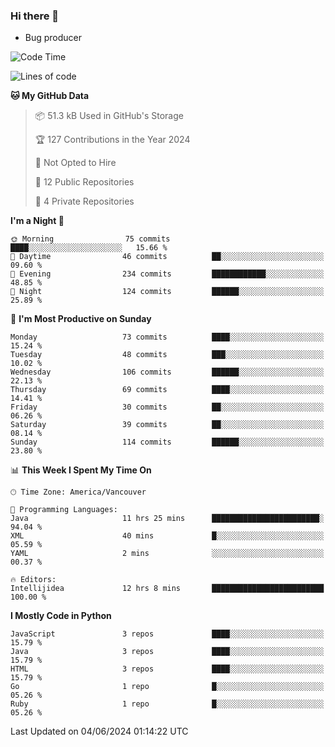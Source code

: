 ### Hi there 👋
* Bug producer


<!--START_SECTION:waka-->
![Code Time](http://img.shields.io/badge/Code%20Time-1%2C301%20hrs%2056%20mins-blue)

![Lines of code](https://img.shields.io/badge/From%20Hello%20World%20I%27ve%20Written-191.3%20thousand%20lines%20of%20code-blue)

**🐱 My GitHub Data** 

> 📦 51.3 kB Used in GitHub's Storage 
 > 
> 🏆 127 Contributions in the Year 2024
 > 
> 🚫 Not Opted to Hire
 > 
> 📜 12 Public Repositories 
 > 
> 🔑 4 Private Repositories 
 > 
**I'm a Night 🦉** 

```text
🌞 Morning                75 commits          ████░░░░░░░░░░░░░░░░░░░░░   15.66 % 
🌆 Daytime                46 commits          ██░░░░░░░░░░░░░░░░░░░░░░░   09.60 % 
🌃 Evening                234 commits         ████████████░░░░░░░░░░░░░   48.85 % 
🌙 Night                  124 commits         ██████░░░░░░░░░░░░░░░░░░░   25.89 % 
```
📅 **I'm Most Productive on Sunday** 

```text
Monday                   73 commits          ████░░░░░░░░░░░░░░░░░░░░░   15.24 % 
Tuesday                  48 commits          ███░░░░░░░░░░░░░░░░░░░░░░   10.02 % 
Wednesday                106 commits         ██████░░░░░░░░░░░░░░░░░░░   22.13 % 
Thursday                 69 commits          ████░░░░░░░░░░░░░░░░░░░░░   14.41 % 
Friday                   30 commits          ██░░░░░░░░░░░░░░░░░░░░░░░   06.26 % 
Saturday                 39 commits          ██░░░░░░░░░░░░░░░░░░░░░░░   08.14 % 
Sunday                   114 commits         ██████░░░░░░░░░░░░░░░░░░░   23.80 % 
```


📊 **This Week I Spent My Time On** 

```text
🕑︎ Time Zone: America/Vancouver

💬 Programming Languages: 
Java                     11 hrs 25 mins      ████████████████████████░   94.04 % 
XML                      40 mins             █░░░░░░░░░░░░░░░░░░░░░░░░   05.59 % 
YAML                     2 mins              ░░░░░░░░░░░░░░░░░░░░░░░░░   00.37 % 

🔥 Editors: 
Intellijidea             12 hrs 8 mins       █████████████████████████   100.00 % 
```

**I Mostly Code in Python** 

```text
JavaScript               3 repos             ████░░░░░░░░░░░░░░░░░░░░░   15.79 % 
Java                     3 repos             ████░░░░░░░░░░░░░░░░░░░░░   15.79 % 
HTML                     3 repos             ████░░░░░░░░░░░░░░░░░░░░░   15.79 % 
Go                       1 repo              █░░░░░░░░░░░░░░░░░░░░░░░░   05.26 % 
Ruby                     1 repo              █░░░░░░░░░░░░░░░░░░░░░░░░   05.26 % 
```




 Last Updated on 04/06/2024 01:14:22 UTC
<!--END_SECTION:waka-->
